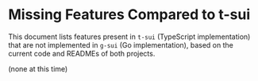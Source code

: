 # Missing Features Compared to t-sui

This document lists features present in `t-sui` (TypeScript implementation) that are not implemented in `g-sui` (Go implementation), based on the current code and READMEs of both projects.

(none at this time)
